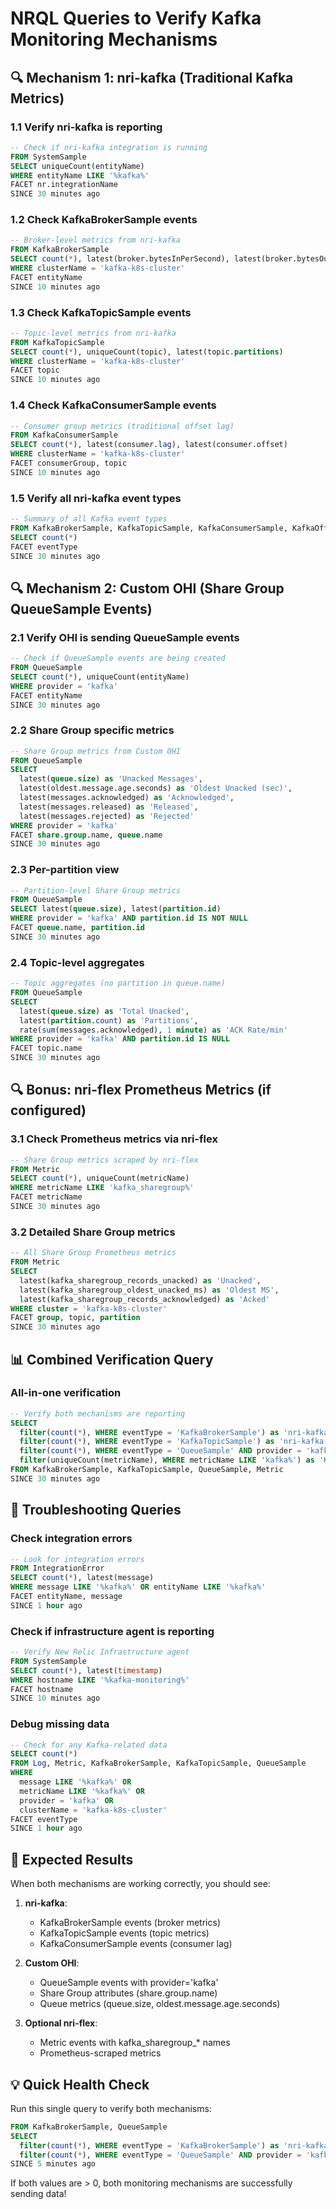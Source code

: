 # NRQL Queries to Verify Kafka Monitoring Mechanisms

## 🔍 Mechanism 1: nri-kafka (Traditional Kafka Metrics)

### 1.1 Verify nri-kafka is reporting
```sql
-- Check if nri-kafka integration is running
FROM SystemSample 
SELECT uniqueCount(entityName) 
WHERE entityName LIKE '%kafka%' 
FACET nr.integrationName 
SINCE 30 minutes ago
```

### 1.2 Check KafkaBrokerSample events
```sql
-- Broker-level metrics from nri-kafka
FROM KafkaBrokerSample 
SELECT count(*), latest(broker.bytesInPerSecond), latest(broker.bytesOutPerSecond) 
WHERE clusterName = 'kafka-k8s-cluster' 
FACET entityName 
SINCE 10 minutes ago
```

### 1.3 Check KafkaTopicSample events
```sql
-- Topic-level metrics from nri-kafka
FROM KafkaTopicSample 
SELECT count(*), uniqueCount(topic), latest(topic.partitions) 
WHERE clusterName = 'kafka-k8s-cluster' 
FACET topic 
SINCE 10 minutes ago
```

### 1.4 Check KafkaConsumerSample events
```sql
-- Consumer group metrics (traditional offset lag)
FROM KafkaConsumerSample 
SELECT count(*), latest(consumer.lag), latest(consumer.offset) 
WHERE clusterName = 'kafka-k8s-cluster' 
FACET consumerGroup, topic 
SINCE 10 minutes ago
```

### 1.5 Verify all nri-kafka event types
```sql
-- Summary of all Kafka event types
FROM KafkaBrokerSample, KafkaTopicSample, KafkaConsumerSample, KafkaOffsetSample, KafkaPartitionSample 
SELECT count(*) 
FACET eventType 
SINCE 30 minutes ago
```

## 🔍 Mechanism 2: Custom OHI (Share Group QueueSample Events)

### 2.1 Verify OHI is sending QueueSample events
```sql
-- Check if QueueSample events are being created
FROM QueueSample 
SELECT count(*), uniqueCount(entityName) 
WHERE provider = 'kafka' 
FACET entityName 
SINCE 30 minutes ago
```

### 2.2 Share Group specific metrics
```sql
-- Share Group metrics from Custom OHI
FROM QueueSample 
SELECT 
  latest(queue.size) as 'Unacked Messages',
  latest(oldest.message.age.seconds) as 'Oldest Unacked (sec)',
  latest(messages.acknowledged) as 'Acknowledged',
  latest(messages.released) as 'Released',
  latest(messages.rejected) as 'Rejected'
WHERE provider = 'kafka' 
FACET share.group.name, queue.name 
SINCE 30 minutes ago
```

### 2.3 Per-partition view
```sql
-- Partition-level Share Group metrics
FROM QueueSample 
SELECT latest(queue.size), latest(partition.id) 
WHERE provider = 'kafka' AND partition.id IS NOT NULL 
FACET queue.name, partition.id 
SINCE 30 minutes ago
```

### 2.4 Topic-level aggregates
```sql
-- Topic aggregates (no partition in queue.name)
FROM QueueSample 
SELECT 
  latest(queue.size) as 'Total Unacked',
  latest(partition.count) as 'Partitions',
  rate(sum(messages.acknowledged), 1 minute) as 'ACK Rate/min'
WHERE provider = 'kafka' AND partition.id IS NULL 
FACET topic.name 
SINCE 30 minutes ago
```

## 🔍 Bonus: nri-flex Prometheus Metrics (if configured)

### 3.1 Check Prometheus metrics via nri-flex
```sql
-- Share Group metrics scraped by nri-flex
FROM Metric 
SELECT count(*), uniqueCount(metricName) 
WHERE metricName LIKE 'kafka_sharegroup%' 
FACET metricName 
SINCE 30 minutes ago
```

### 3.2 Detailed Share Group metrics
```sql
-- All Share Group Prometheus metrics
FROM Metric 
SELECT 
  latest(kafka_sharegroup_records_unacked) as 'Unacked',
  latest(kafka_sharegroup_oldest_unacked_ms) as 'Oldest MS',
  latest(kafka_sharegroup_records_acknowledged) as 'Acked'
WHERE cluster = 'kafka-k8s-cluster' 
FACET group, topic, partition 
SINCE 30 minutes ago
```

## 📊 Combined Verification Query

### All-in-one verification
```sql
-- Verify both mechanisms are reporting
SELECT 
  filter(count(*), WHERE eventType = 'KafkaBrokerSample') as 'nri-kafka Broker Events',
  filter(count(*), WHERE eventType = 'KafkaTopicSample') as 'nri-kafka Topic Events',
  filter(count(*), WHERE eventType = 'QueueSample' AND provider = 'kafka') as 'OHI Queue Events',
  filter(uniqueCount(metricName), WHERE metricName LIKE 'kafka%') as 'Kafka Metrics Count'
FROM KafkaBrokerSample, KafkaTopicSample, QueueSample, Metric 
SINCE 30 minutes ago
```

## 🚨 Troubleshooting Queries

### Check integration errors
```sql
-- Look for integration errors
FROM IntegrationError 
SELECT count(*), latest(message) 
WHERE message LIKE '%kafka%' OR entityName LIKE '%kafka%' 
FACET entityName, message 
SINCE 1 hour ago
```

### Check if infrastructure agent is reporting
```sql
-- Verify New Relic Infrastructure agent
FROM SystemSample 
SELECT count(*), latest(timestamp) 
WHERE hostname LIKE '%kafka-monitoring%' 
FACET hostname 
SINCE 10 minutes ago
```

### Debug missing data
```sql
-- Check for any Kafka-related data
SELECT count(*) 
FROM Log, Metric, KafkaBrokerSample, KafkaTopicSample, QueueSample 
WHERE 
  message LIKE '%kafka%' OR 
  metricName LIKE '%kafka%' OR 
  provider = 'kafka' OR 
  clusterName = 'kafka-k8s-cluster'
FACET eventType 
SINCE 1 hour ago
```

## 🎯 Expected Results

When both mechanisms are working correctly, you should see:

1. **nri-kafka**: 
   - KafkaBrokerSample events (broker metrics)
   - KafkaTopicSample events (topic metrics)
   - KafkaConsumerSample events (consumer lag)

2. **Custom OHI**:
   - QueueSample events with provider='kafka'
   - Share Group attributes (share.group.name)
   - Queue metrics (queue.size, oldest.message.age.seconds)

3. **Optional nri-flex**:
   - Metric events with kafka_sharegroup_* names
   - Prometheus-scraped metrics

## 💡 Quick Health Check

Run this single query to verify both mechanisms:

```sql
FROM KafkaBrokerSample, QueueSample 
SELECT 
  filter(count(*), WHERE eventType = 'KafkaBrokerSample') as 'nri-kafka Working',
  filter(count(*), WHERE eventType = 'QueueSample' AND provider = 'kafka') as 'Custom OHI Working'
SINCE 5 minutes ago
```

If both values are > 0, both monitoring mechanisms are successfully sending data!